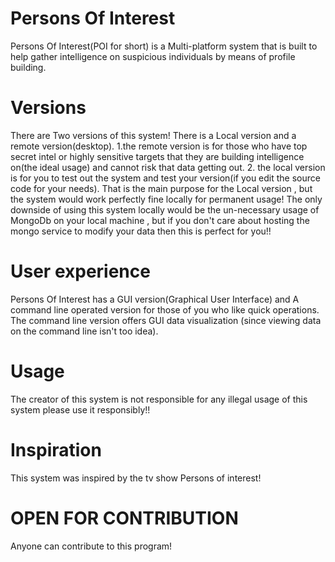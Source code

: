 # Persons Of Interest

Persons Of Interest(POI for short) is a Multi-platform system that is built to help gather intelligence on suspicious individuals by means of profile building.

# Versions

There are Two versions of this system! There is a Local version and a remote version(desktop).
1.the remote version is for those who have top secret intel or highly sensitive targets that they are building intelligence on(the ideal usage) and cannot risk that data getting out.
2. the local version is for you to test out the system and test your version(if you edit the source code for your needs). That is the main purpose for the Local version , but the system would work perfectly fine locally for permanent usage! The only downside of using this system locally would be the un-necessary usage of MongoDb on your local machine , but if you don't care about hosting the mongo service to modify your data then this is perfect for you!!

# User experience
 
Persons Of Interest has a GUI version(Graphical User Interface) and A command line operated version for those of you who like quick operations. The command line version offers GUI data visualization (since viewing data on the command line isn't too idea).

# Usage

The creator of this system  is not responsible for any illegal usage of this system please use it responsibly!!


# Inspiration

This system was inspired by the tv show Persons of interest!


# OPEN FOR CONTRIBUTION

Anyone can contribute to this program!
